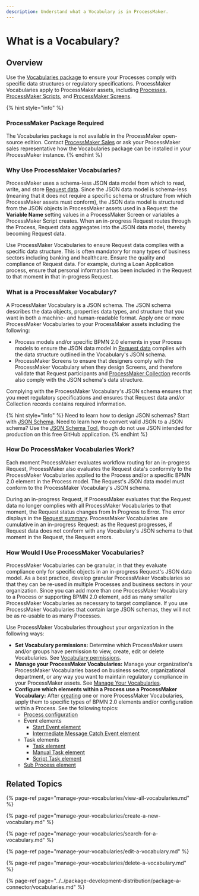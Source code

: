 ```yaml
---
description: Understand what a Vocabulary is in ProcessMaker.
---
```


# What is a Vocabulary?

## Overview

Use the [Vocabularies package](../../package-development-distribution/package-a-connector/vocabularies.md) to ensure your Processes comply with specific data structures or regulatory specifications. ProcessMaker Vocabularies apply to ProcessMaker assets, including [Processes](../viewing-processes/what-is-a-process.md), [ProcessMaker Scripts](../scripts/what-is-a-script.md), and [ProcessMaker Screens](../design-forms/what-is-a-form.md).

{% hint style="info" %}
### ProcessMaker Package Required

The Vocabularies package is not available in the ProcessMaker open-source edition. Contact [ProcessMaker Sales](mailto:sales@processmaker.com) or ask your ProcessMaker sales representative how the Vocabularies package can be installed in your ProcessMaker instance.
{% endhint %}

### Why Use ProcessMaker Vocabularies?

ProcessMaker uses a schema-less JSON data model from which to read, write, and store [Request data](../../json-the-foundation-of-request-data/what-is-request-data.md). Since the JSON data model is schema-less \(meaning that it does not require a specific schema or structure from which ProcessMaker assets must conform\), the JSON data model is structured from the JSON objects in ProcessMaker assets used in a Request: the **Variable Name** setting values in a ProcessMaker Screen or variables a ProcessMaker Script creates. When an in-progress Request routes through the Process, Request data aggregates into the JSON data model, thereby becoming Request data.

Use ProcessMaker Vocabularies to ensure Request data complies with a specific data structure. This is often mandatory for many types of business sectors including banking and healthcare. Ensure the quality and compliance of Request data. For example, during a Loan Application process, ensure that personal information has been included in the Request to that moment in that in-progress Request.

### What is a ProcessMaker Vocabulary?

A ProcessMaker Vocabulary is a JSON schema. The JSON schema describes the data objects, properties data types, and structure that you want in both a machine- and human-readable format. Apply one or more ProcessMaker Vocabularies to your ProcessMaker assets including the following:

* Process models and/or specific BPMN 2.0 elements in your Process models to ensure the JSON data model in [Request data](../../json-the-foundation-of-request-data/what-is-request-data.md) complies with the data structure outlined in the Vocabulary's JSON schema.
* ProcessMaker Screens to ensure that designers comply with the ProcessMaker Vocabulary when they design Screens, and therefore validate that Request participants and [ProcessMaker Collection](../../processmaker-administration/processmaker-collections/what-is-a-collection.md) records also comply with the JSON schema's data structure.

Complying with the ProcessMaker Vocabulary's JSON schema ensures that you meet regulatory specifications and ensures that Request data and/or Collection records contains required information.

{% hint style="info" %}
Need to learn how to design JSON schemas? Start with [JSON Schema](https://json-schema.org/). Need to learn how to convert valid JSON to a JSON schema? Use the [JSON Schema Tool](https://jsonschema.net), though do not use JSON intended for production on this free GitHub application. 
{% endhint %}

### How Do ProcessMaker Vocabularies Work?

Each moment ProcessMaker evaluates workflow routing for an in-progress Request, ProcessMaker also evaluates the Request data's conformity to the ProcessMaker Vocabularies applied to the Process and/or a specific BPMN 2.0 element in the Process model. The Request's JSON data model must conform to the ProcessMaker Vocabulary's JSON schema.

During an in-progress Request, if ProcessMaker evaluates that the Request data no longer complies with all ProcessMaker Vocabularies to that moment, the Request status changes from In Progress to Error. The error displays in the [Request summary](../../using-processmaker/requests/request-details/summary-for-requests-with-errors.md). ProcessMaker Vocabularies are cumulative in an in-progress Request: as the Request progresses, if Request data does not conform with any Vocabulary's JSON schema to that moment in the Request, the Request errors.

### How Would I Use ProcessMaker Vocabularies?

ProcessMaker Vocabularies can be granular, in that they evaluate compliance only for specific objects in an in-progress Request's JSON data model. As a best practice, develop granular ProcessMaker Vocabularies so that they can be re-used in multiple Processes and business sectors in your organization. Since you can add more than one ProcessMaker Vocabulary to a Process or supporting BPMN 2.0 element, add as many smaller ProcessMaker Vocabularies as necessary to target compliance. If you use ProcessMaker Vocabularies that contain large JSON schemas, they will not be as re-usable to as many Processes.

Use ProcessMaker Vocabularies throughout your organization in the following ways:

* **Set Vocabulary permissions:** Determine which ProcessMaker users and/or groups have permission to view, create, edit or delete Vocabularies. See [Vocabulary permissions](../../processmaker-administration/permission-descriptions-for-users-and-groups.md#vocabularies).
* **Manage your ProcessMaker Vocabularies:** Manage your organization's ProcessMaker Vocabularies based on business sector, organizational department, or any way you want to maintain regulatory compliance in your ProcessMaker assets. See [Manage Your Vocabularies](manage-your-vocabularies/).
* **Configure which elements within a Process use a ProcessMaker Vocabulary:** After [creating](../environment-variable-management/manage-your-environment-variables/create-a-new-environment-variable.md#create-a-new-processmaker-environment-variable) one or more ProcessMaker Vocabularies, apply them to specific types of BPMN 2.0 elements and/or configuration within a Process. See the following topics:
  * [Process configuration](../viewing-processes/view-the-list-of-processes/edit-the-name-description-category-or-status-of-a-process.md#configure-which-vocabularies-are-available-to-a-process)
  * Event elements
    * [Start Event element](../process-design/model-your-process/add-and-configure-an-event-element.md#assign-processmaker-vocabularies-that-apply-to-this-element)
    * [Intermediate Message Catch Event element](../process-design/model-your-process/add-and-configure-intermediate-message-catch-event-elements.md#assign-processmaker-vocabularies-that-validate-request-data-from-this-element)
  * Task elements
    * [Task element](../process-design/model-your-process/add-and-configure-task-elements.md#assign-processmaker-vocabularies-that-validate-request-data-from-this-element)
    * [Manual Task element](../process-design/model-your-process/add-and-configure-manual-task-elements.md#assign-processmaker-vocabularies-that-validate-request-data-from-this-element)
    * [Script Task element](../process-design/model-your-process/add-and-configure-script-task-elements.md#assign-processmaker-vocabularies-that-validate-request-data-from-this-element)
  * [Sub Process element](../process-design/model-your-process/add-and-configure-sub-process-elements.md#assign-processmaker-vocabularies-that-validate-request-data-from-this-element)

## Related Topics

{% page-ref page="manage-your-vocabularies/view-all-vocabularies.md" %}

{% page-ref page="manage-your-vocabularies/create-a-new-vocabulary.md" %}

{% page-ref page="manage-your-vocabularies/search-for-a-vocabulary.md" %}

{% page-ref page="manage-your-vocabularies/edit-a-vocabulary.md" %}

{% page-ref page="manage-your-vocabularies/delete-a-vocabulary.md" %}

{% page-ref page="../../package-development-distribution/package-a-connector/vocabularies.md" %}

